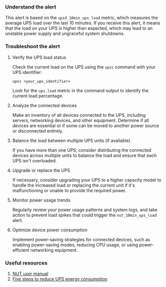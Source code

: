 ### Understand the alert

This alert is based on the `upsd_10min_ups_load` metric, which measures the average UPS load over the last 10 minutes. If you receive this alert, it means that the load on your UPS is higher than expected, which may lead to an unstable power supply and ungraceful system shutdowns.

### Troubleshoot the alert

1. Verify the UPS load status

   Check the current load on the UPS using the `upsc` command with your UPS identifier:
   ```
   upsc <your_ups_identifier>
   ```
   Look for the `ups.load` metric in the command output to identify the current load percentage.

2. Analyze the connected devices

   Make an inventory of all devices connected to the UPS, including servers, networking devices, and other equipment. Determine if all devices are essential or if some can be moved to another power source or disconnected entirely.

3. Balance the load between multiple UPS units (if available)

   If you have more than one UPS, consider distributing the connected devices across multiple units to balance the load and ensure that each UPS isn't overloaded.

4. Upgrade or replace the UPS

   If necessary, consider upgrading your UPS to a higher capacity model to handle the increased load or replacing the current unit if it's malfunctioning or unable to provide the required power.

5. Monitor power usage trends

   Regularly review your power usage patterns and system logs, and take action to prevent load spikes that could trigger the `nut_10min_ups_load` alert.

6. Optimize device power consumption

   Implement power-saving strategies for connected devices, such as enabling power-saving modes, reducing CPU usage, or using power-efficient networking equipment.

### Useful resources

1. [NUT user manual](https://networkupstools.org/docs/user-manual.chunked/index.html)
2. [Five steps to reduce UPS energy consumption](https://sp.ts.fujitsu.com/dmsp/Publications/public/wp-reduce-ups-energy-consumption-ww-en.pdf)
